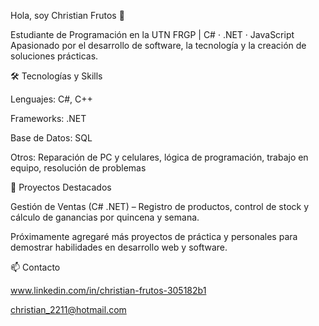 Hola, soy Christian Frutos 👋

Estudiante de Programación en la UTN FRGP | C# · .NET · JavaScript
Apasionado por el desarrollo de software, la tecnología y la creación de soluciones prácticas.

🛠 Tecnologías y Skills

Lenguajes: C#, C++

Frameworks: .NET

Base de Datos: SQL

Otros: Reparación de PC y celulares, lógica de programación, trabajo en equipo, resolución de problemas

📂 Proyectos Destacados

Gestión de Ventas (C# .NET) – Registro de productos, control de stock y cálculo de ganancias por quincena y semana.

Próximamente agregaré más proyectos de práctica y personales para demostrar habilidades en desarrollo web y software.

📫 Contacto

www.linkedin.com/in/christian-frutos-305182b1

christian_2211@hotmail.com
